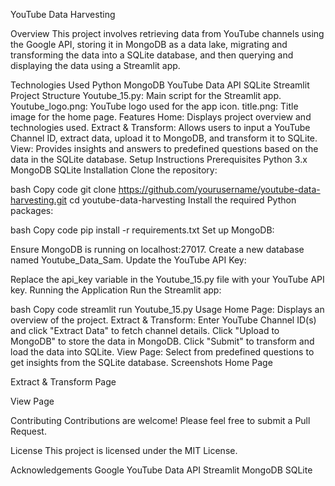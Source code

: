 YouTube Data Harvesting


Overview
This project involves retrieving data from YouTube channels using the Google API, storing it in MongoDB as a data lake, migrating and transforming the data into a SQLite database, and then querying and displaying the data using a Streamlit app.

Technologies Used
Python
MongoDB
YouTube Data API
SQLite
Streamlit
Project Structure
Youtube_15.py: Main script for the Streamlit app.
Youtube_logo.png: YouTube logo used for the app icon.
title.png: Title image for the home page.
Features
Home: Displays project overview and technologies used.
Extract & Transform: Allows users to input a YouTube Channel ID, extract data, upload it to MongoDB, and transform it to SQLite.
View: Provides insights and answers to predefined questions based on the data in the SQLite database.
Setup Instructions
Prerequisites
Python 3.x
MongoDB
SQLite
Installation
Clone the repository:

bash
Copy code
git clone https://github.com/yourusername/youtube-data-harvesting.git
cd youtube-data-harvesting
Install the required Python packages:

bash
Copy code
pip install -r requirements.txt
Set up MongoDB:

Ensure MongoDB is running on localhost:27017.
Create a new database named Youtube_Data_Sam.
Update the YouTube API Key:

Replace the api_key variable in the Youtube_15.py file with your YouTube API key.
Running the Application
Run the Streamlit app:

bash
Copy code
streamlit run Youtube_15.py
Usage
Home Page: Displays an overview of the project.
Extract & Transform:
Enter YouTube Channel ID(s) and click "Extract Data" to fetch channel details.
Click "Upload to MongoDB" to store the data in MongoDB.
Click "Submit" to transform and load the data into SQLite.
View Page: Select from predefined questions to get insights from the SQLite database.
Screenshots
Home Page

Extract & Transform Page

View Page

Contributing
Contributions are welcome! Please feel free to submit a Pull Request.

License
This project is licensed under the MIT License.

Acknowledgements
Google YouTube Data API
Streamlit
MongoDB
SQLite

